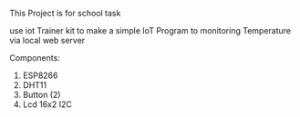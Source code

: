 This Project is for school task

use iot Trainer kit to make a simple IoT Program to monitoring Temperature via local web server

Components:
1. ESP8266
2. DHT11
3. Button (2)
4. Lcd 16x2 I2C
